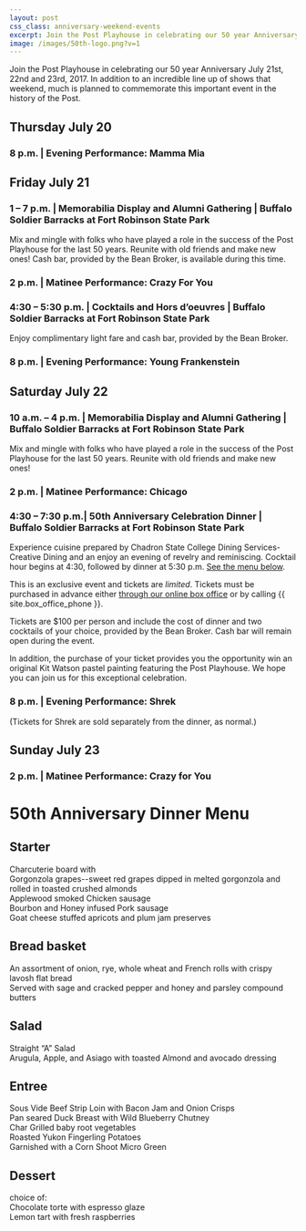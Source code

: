 ```yaml
---
layout: post
css_class: anniversary-weekend-events
excerpt: Join the Post Playhouse in celebrating our 50 year Anniversary July 21st, 22nd and 23rd, 2017. In addition to an incredible line up of shows that weekend, much is planned to commemorate this important event in the history of the Post.
image: /images/50th-logo.png?v=1
---
```


<link rel="stylesheet" href="{{ "/css/anniversary-weekend-events.css" | prepend: site.baseurl }}?v={{ site.css_version }}">

Join the Post Playhouse in celebrating our 50 year Anniversary July 21st, 22nd and 23rd, 2017. In addition to an incredible line up of shows that weekend, much is planned to commemorate this important event in the history of the Post.

## Thursday July 20

### 8 p.m. | Evening Performance: Mamma Mia

## Friday July 21

### 1 – 7 p.m. | Memorabilia Display and Alumni Gathering | Buffalo Soldier Barracks at Fort Robinson State Park

Mix and mingle with folks who have played a role in the success of the Post Playhouse for the last 50 years. Reunite with old friends and make new ones! Cash bar, provided by the Bean Broker, is available during this time.

### 2 p.m. | Matinee Performance: Crazy For You

### 4:30 – 5:30 p.m. | Cocktails and Hors d’oeuvres |  Buffalo Soldier Barracks at Fort Robinson State Park

Enjoy complimentary light fare and cash bar, provided by the Bean Broker.

### 8 p.m. | Evening Performance: Young Frankenstein

## Saturday July 22

### 10 a.m. – 4 p.m. | Memorabilia Display and Alumni Gathering | Buffalo Soldier Barracks at Fort Robinson State Park

Mix and mingle with folks who have played a role in the success of the Post Playhouse for the last 50 years. Reunite with old friends and make new ones!

### 2 p.m. | Matinee Performance: Chicago

### 4:30 – 7:30 p.m.| 50th Anniversary Celebration Dinner | Buffalo Soldier Barracks at Fort Robinson State Park

Experience cuisine prepared by Chadron State College Dining Services-Creative Dining and an enjoy an evening of revelry and reminiscing. Cocktail hour begins at 4:30, followed by dinner at 5:30 p.m. [See the menu below](#th-anniversary-dinner-menu).

This is an exclusive event and tickets are _limited_. Tickets must be purchased in advance either [through our online box office](http://postplayhousetickets.universitytickets.com/user_pages/event.asp?id=757&cid=74) or by calling {{ site.box_office_phone }}.

Tickets are $100 per person and include the cost of dinner and two cocktails of your choice, provided by the Bean Broker. Cash bar will remain open during the event.

In addition, the purchase of your ticket provides you the opportunity win an original Kit Watson pastel painting featuring the Post Playhouse. We hope you can join us for this exceptional celebration.

### 8 p.m. | Evening Performance: Shrek

(Tickets for Shrek are sold separately from the dinner, as normal.)

## Sunday July 23

### 2 p.m. | Matinee Performance: Crazy for You


# 50th Anniversary Dinner Menu

## Starter

Charcuterie board with  
Gorgonzola grapes--sweet red grapes dipped in melted gorgonzola and rolled in toasted crushed almonds  
Applewood smoked Chicken sausage  
Bourbon and Honey infused Pork sausage  
Goat cheese stuffed apricots and plum jam preserves  

## Bread basket

An assortment of onion, rye, whole wheat and French rolls with crispy lavosh flat bread  
Served with sage and cracked pepper and honey and parsley compound butters  

## Salad

Straight “A” Salad  
Arugula, Apple, and Asiago with toasted Almond and avocado dressing  

## Entree

Sous Vide Beef Strip Loin with Bacon Jam and Onion Crisps  
Pan seared Duck Breast with Wild Blueberry Chutney  
Char Grilled baby root vegetables  
Roasted Yukon Fingerling Potatoes  
Garnished with a Corn Shoot Micro Green  

## Dessert

choice of:  
Chocolate torte with espresso glaze  
Lemon tart with fresh raspberries  
